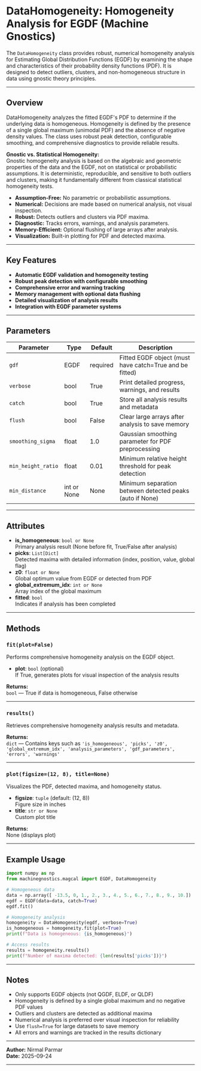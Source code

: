 # DataHomogeneity: Homogeneity Analysis for EGDF (Machine Gnostics)

The `DataHomogeneity` class provides robust, numerical homogeneity analysis for Estimating Global Distribution Functions (EGDF) by examining the shape and characteristics of their probability density functions (PDF). It is designed to detect outliers, clusters, and non-homogeneous structure in data using gnostic theory principles.

---

## Overview

DataHomogeneity analyzes the fitted EGDF's PDF to determine if the underlying data is homogeneous. Homogeneity is defined by the presence of a single global maximum (unimodal PDF) and the absence of negative density values. The class uses robust peak detection, configurable smoothing, and comprehensive diagnostics to provide reliable results.

**Gnostic vs. Statistical Homogeneity:**  
Gnostic homogeneity analysis is based on the algebraic and geometric properties of the data and the EGDF, not on statistical or probabilistic assumptions. It is deterministic, reproducible, and sensitive to both outliers and clusters, making it fundamentally different from classical statistical homogeneity tests.

- **Assumption-Free:** No parametric or probabilistic assumptions.
- **Numerical:** Decisions are made based on numerical analysis, not visual inspection.
- **Robust:** Detects outliers and clusters via PDF maxima.
- **Diagnostic:** Tracks errors, warnings, and analysis parameters.
- **Memory-Efficient:** Optional flushing of large arrays after analysis.
- **Visualization:** Built-in plotting for PDF and detected maxima.

---

## Key Features

- **Automatic EGDF validation and homogeneity testing**
- **Robust peak detection with configurable smoothing**
- **Comprehensive error and warning tracking**
- **Memory management with optional data flushing**
- **Detailed visualization of analysis results**
- **Integration with EGDF parameter systems**

---

## Parameters

| Parameter           | Type                  | Default   | Description                                                      |
|---------------------|-----------------------|-----------|------------------------------------------------------------------|
| `gdf`               | EGDF                  | required  | Fitted EGDF object (must have catch=True and be fitted)          |
| `verbose`           | bool                  | True      | Print detailed progress, warnings, and results                   |
| `catch`             | bool                  | True      | Store all analysis results and metadata                          |
| `flush`             | bool                  | False     | Clear large arrays after analysis to save memory                 |
| `smoothing_sigma`   | float                 | 1.0       | Gaussian smoothing parameter for PDF preprocessing               |
| `min_height_ratio`  | float                 | 0.01      | Minimum relative height threshold for peak detection             |
| `min_distance`      | int or None           | None      | Minimum separation between detected peaks (auto if None)         |

---

## Attributes

- **is_homogeneous**: `bool or None`  
  Primary analysis result (None before fit, True/False after analysis)
- **picks**: `List[Dict]`  
  Detected maxima with detailed information (index, position, value, global flag)
- **z0**: `float or None`  
  Global optimum value from EGDF or detected from PDF
- **global_extremum_idx**: `int or None`  
  Array index of the global maximum
- **fitted**: `bool`  
  Indicates if analysis has been completed

---

## Methods

### `fit(plot=False)`

Performs comprehensive homogeneity analysis on the EGDF object.

- **plot**: `bool` (optional)  
  If True, generates plots for visual inspection of the analysis results

**Returns:**  
`bool` — True if data is homogeneous, False otherwise

---

### `results()`

Retrieves comprehensive homogeneity analysis results and metadata.

**Returns:**  
`dict` — Contains keys such as `'is_homogeneous', 'picks', 'z0', 'global_extremum_idx', 'analysis_parameters', 'gdf_parameters', 'errors', 'warnings'`

---

### `plot(figsize=(12, 8), title=None)`

Visualizes the PDF, detected maxima, and homogeneity status.

- **figsize**: `tuple` (default: (12, 8))  
  Figure size in inches
- **title**: `str or None`  
  Custom plot title

**Returns:**  
None (displays plot)

---

## Example Usage

```python
import numpy as np
from machinegnostics.magcal import EGDF, DataHomogeneity

# Homogeneous data
data = np.array([ -13.5, 0, 1., 2., 3., 4., 5., 6., 7., 8., 9., 10.])
egdf = EGDF(data=data, catch=True)
egdf.fit()

# Homogeneity analysis
homogeneity = DataHomogeneity(egdf, verbose=True)
is_homogeneous = homogeneity.fit(plot=True)
print(f"Data is homogeneous: {is_homogeneous}")

# Access results
results = homogeneity.results()
print(f"Number of maxima detected: {len(results['picks'])}")
```

---

## Notes

- Only supports EGDF objects (not QGDF, ELDF, or QLDF)
- Homogeneity is defined by a single global maximum and no negative PDF values
- Outliers and clusters are detected as additional maxima
- Numerical analysis is preferred over visual inspection for reliability
- Use `flush=True` for large datasets to save memory
- All errors and warnings are tracked in the results dictionary

---

**Author:** Nirmal Parmar  
**Date:** 2025-09-24

---